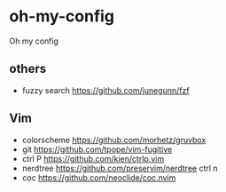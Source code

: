 # oh-my-config
Oh my config

## others
- fuzzy search https://github.com/junegunn/fzf

## Vim
- colorscheme https://github.com/morhetz/gruvbox
- git https://github.com/tpope/vim-fugitive
- ctrl P https://github.com/kien/ctrlp.vim
- nerdtree https://github.com/preservim/nerdtree ctrl n
- coc https://github.com/neoclide/coc.nvim
